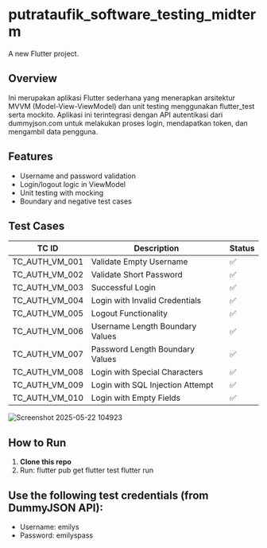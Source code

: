 # putrataufik_software_testing_midterm

A new Flutter project.

## Overview
Ini merupakan aplikasi Flutter sederhana yang menerapkan arsitektur MVVM (Model-View-ViewModel) dan unit testing menggunakan flutter_test serta mockito. Aplikasi ini terintegrasi dengan API autentikasi dari dummyjson.com untuk melakukan proses login, mendapatkan token, dan mengambil data pengguna.

## Features
- Username and password validation
- Login/logout logic in ViewModel
- Unit testing with mocking
- Boundary and negative test cases

## Test Cases

| TC ID            | Description                           | Status |
|------------------|---------------------------------------|--------|
| TC_AUTH_VM_001   | Validate Empty Username               | ✅     |
| TC_AUTH_VM_002   | Validate Short Password               | ✅     |
| TC_AUTH_VM_003   | Successful Login                      | ✅     |
| TC_AUTH_VM_004   | Login with Invalid Credentials        | ✅     |
| TC_AUTH_VM_005   | Logout Functionality                  | ✅     |
| TC_AUTH_VM_006   | Username Length Boundary Values       | ✅     |
| TC_AUTH_VM_007   | Password Length Boundary Values       | ✅     |
| TC_AUTH_VM_008   | Login with Special Characters         | ✅     |
| TC_AUTH_VM_009   | Login with SQL Injection Attempt      | ✅     |
| TC_AUTH_VM_010   | Login with Empty Fields               | ✅     |

![Screenshot 2025-05-22 104923](https://github.com/user-attachments/assets/4e874971-b46a-46bc-960f-05416ab71615)



## How to Run
1. **Clone this repo**
2. Run:
   flutter pub get
   flutter test
   flutter run
   
## Use the following test credentials (from DummyJSON API):
- Username: emilys
- Password: emilyspass
